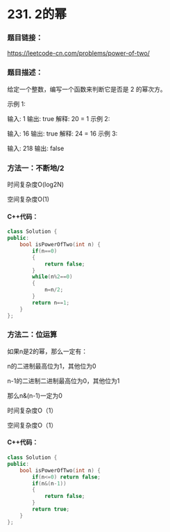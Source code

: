 # 231. 2的幂

### 题目链接：

https://leetcode-cn.com/problems/power-of-two/

### 题目描述：

给定一个整数，编写一个函数来判断它是否是 2 的幂次方。

示例 1:

输入: 1
输出: true
解释: 20 = 1
示例 2:

输入: 16
输出: true
解释: 24 = 16
示例 3:

输入: 218
输出: false

### 方法一：不断地/2

时间复杂度O(log2N)

空间复杂度O(1)

#### C++代码：

```c++
class Solution {
public:
    bool isPowerOfTwo(int n) {
        if(n==0)
        {
            return false;
        }
        while(n%2==0)
        {
            n=n/2;
        }
        return n==1;
    }
};
```

### 方法二：位运算

如果n是2的幂，那么一定有：

n的二进制最高位为1，其他位为0

n-1的二进制二进制最高位为0，其他位为1

那么n&(n-1)一定为0

时间复杂度O（1）

空间复杂度O（1）

#### C++代码：

```c++
class Solution {
public:
    bool isPowerOfTwo(int n) {
        if(n<=0) return false;
        if(n&(n-1))
        {
            return false;
        }
        return true;
    }
};
```